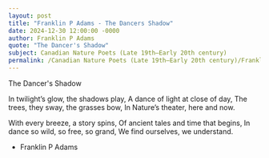 ```yaml
---
layout: post
title: "Franklin P Adams - The Dancers Shadow"
date: 2024-12-30 12:00:00 -0000
author: Franklin P Adams
quote: "The Dancer's Shadow"
subject: Canadian Nature Poets (Late 19th–Early 20th century)
permalink: /Canadian Nature Poets (Late 19th–Early 20th century)/Franklin P Adams/Franklin P Adams - The Dancers Shadow
---
```


The Dancer's Shadow

In twilight’s glow, the shadows play,
A dance of light at close of day,
The trees, they sway, the grasses bow,
In Nature’s theater, here and now.

With every breeze, a story spins,
Of ancient tales and time that begins,
In dance so wild, so free, so grand,
We find ourselves, we understand.


- Franklin P Adams
